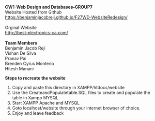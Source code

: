 <b>CW1-Web Design and Databases-GROUP7</b><br>
Website Hosted from Github<br>
https://benjaminjacobreji.github.io/F27WD-WebsiteRedesign/<br>
<br>
Orginal Website<br>
http://best-electronics-ca.com/<br>
<br>
<b>Team Members</b><br>
Benjamin Jacob Reji<br>
Vishan De Silva<br>
Pranav Pai<br>
Brenden Cyrus Monterio<br>
Hitesh Manani<br>

<b>Steps to recreate the website</b><br>
1. Copy and paste this directory in XAMPP/htdocs/website<br>
2. Use the CreateandPopulatetable.SQL files to create and populate the table in Xampp MYSQL.<br>
3. Start XAMPP Apache and MYSQL<br>
4. Goto localhost/website through your internet browser of choice.<br>
5. Enjoy and leave feedback

